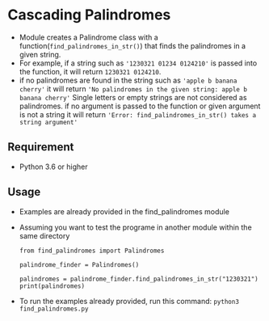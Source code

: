 # Cascading Palindromes

- Module creates a Palindrome class with a function(`find_palindromes_in_str()`) that finds the palindromes in a given string. 
- For example, if a string such as `'1230321 01234 0124210'` is passed into the function, it will return `1230321 0124210`.
- if no palindromes are found in the string such as `'apple b banana cherry'` it will return `'No palindromes in the given string: apple b banana cherry'`
Single letters or empty strings are not considered as palindromes.
if no argument is passed to the function or given argument is not a string it will return `'Error: find_palindromes_in_str() takes a string argument'`

## Requirement
- Python 3.6 or higher

## Usage
- Examples are already provided in the find_palindromes module
- Assuming you want to test the programe in another module within the same directory 
    
	```
	from find_palindromes import Palindromes

    palindrome_finder = Palindromes()

    palindromes = palindrome_finder.find_palindromes_in_str("1230321")
    print(palindromes)
	```
- To run the examples already provided, run this command: `python3 find_palindromes.py`
